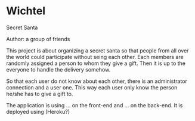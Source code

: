 # Wichtel
Secret Santa 

Author: a group of friends 

This project is about organizing a secret santa so that people from all over the world could participate without seing each other. Each members are randomly assigned a person to whom they give a gift. Then it is up to the everyone to handle the delivery somehow. 
 
So that each user do not know about each other, there is an administrator connection and a user one. This way each user only know the person he/she has to give a gift to. 
 
The application is using ... on the front-end and ... on the back-end. It is deployed using (Heroku?)
